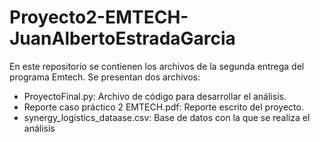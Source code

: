 # Proyecto2-EMTECH-JuanAlbertoEstradaGarcia

En este repositorio se contienen los archivos de la segunda entrega del programa Emtech. Se presentan dos archivos:

* ProyectoFinal.py: Archivo de código para desarrollar el análisis.
* Reporte caso práctico 2 EMTECH.pdf: Reporte escrito del proyecto.
* synergy_logistics_dataase.csv: Base de datos con la que se realiza el análisis
